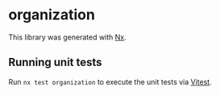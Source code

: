 # organization

This library was generated with [Nx](https://nx.dev).

## Running unit tests

Run `nx test organization` to execute the unit tests via [Vitest](https://vitest.dev/).
